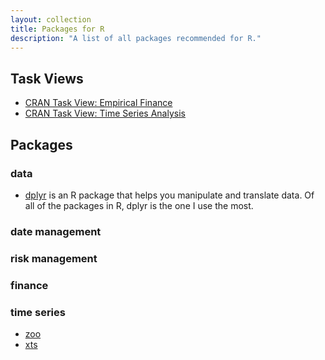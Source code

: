 ```yaml
---
layout: collection
title: Packages for R
description: "A list of all packages recommended for R."
---
```

## Task Views
-  [CRAN Task View:  Empirical Finance](https://cran.r-project.org/view=Finance)
-  [CRAN Task View:  Time Series Analysis](https://cran.r-project.org/web/views/TimeSeries.html)

## Packages

### data
- [dplyr](https://github.com/tidyverse/dplyr/blob/master/vignettes/dplyr.Rmd) is an R package that helps you manipulate and translate data.  Of all of the packages in R, dplyr is the one I use the most.

### date management

### risk management

### finance

### time series
- [zoo](https://cran.r-project.org/web/packages/zoo/index.html)
- [xts](https://cran.r-project.org/web/packages/xts/index.html)
